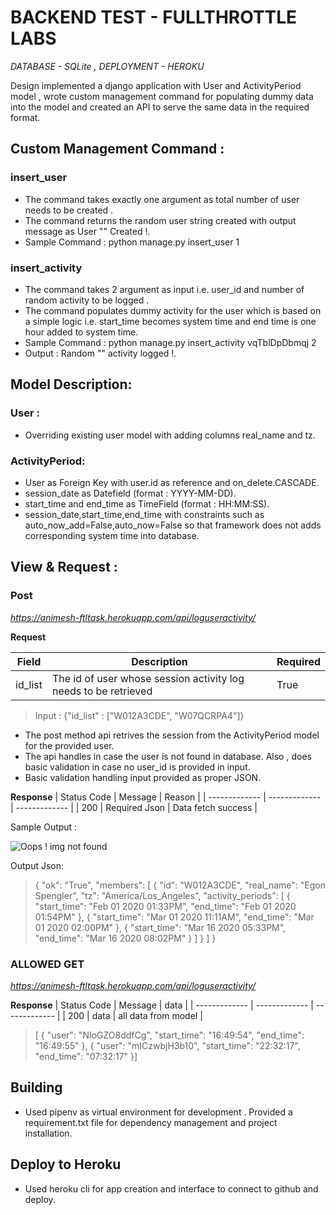 # BACKEND TEST - FULLTHROTTLE LABS

_DATABASE    - SQLite , DEPLOYMENT  - HEROKU_

Design implemented a django application with User and ActivityPeriod model , wrote custom management command for populating dummy data into the model and created an API to serve the same data in the required format.

## Custom Management Command :

### insert_user

- The command takes exactly one argument as total number of user needs to be created .
- The command returns the random user string created with output message as User "<RANDOM STRING>" Created !.
- Sample Command : python manage.py insert_user 1

### insert_activity
- The command takes 2 argument as input i.e. user_id and number of random activity to be logged .
- The command populates dummy activity for the user which is based on a simple logic i.e. start_time becomes system time and end time is one hour added to system time.
- Sample Command : python manage.py insert_activity vqTblDpDbmqj 2
- Output : Random "<USER-STRING>" activity logged !.


## Model Description:

### User :
- Overriding existing user model with adding columns real_name and tz.

### ActivityPeriod:
- User as Foreign Key with user.id as reference and on_delete.CASCADE.
- session_date as Datefield (format : YYYY-MM-DD).
- start_time and end_time as TimeField (format : HH:MM:SS).
- session_date,start_time,end_time with constraints such as auto_now_add=False,auto_now=False so that framework does not adds corresponding system time into database.

## View & Request :

### Post
_https://animesh-ftltask.herokuapp.com/api/loguseractivity/_

**Request**

| Field  | Description | Required |
| ------------- | ------------- | ------------- |
| id_list  | The id of user whose session activity log needs to be retrieved  | True  |

> Input : {"id_list" : ["W012A3CDE", "W07QCRPA4"]}

- The post method api retrives the session from the ActivityPeriod model for the provided user.
- The api handles in case the user is not found in database. Also , does basic validation in case no user_id is provided in input.
- Basic validation handling input provided as proper JSON.

**Response**
| Status Code  | Message | Reason |
| ------------- | ------------- | ------------- |
| 200  | Required Json | Data fetch success  |

 Sample Output :
 
 ![Oops ! img not found ](https://user-images.githubusercontent.com/29275475/107840996-48b5b500-6ddd-11eb-990a-47dff0688c5b.png)
 
Output Json:
> {
    "ok": "True",
    "members": [
        {
            "id": "W012A3CDE",
            "real_name": "Egon Spengler",
            "tz": "America/Los_Angeles",
            "activity_periods": [
                {
                    "start_time": "Feb 01 2020 01:33PM",
                    "end_time": "Feb 01 2020 01:54PM"
                },
                {
                    "start_time": "Mar 01 2020 11:11AM",
                    "end_time": "Mar 01 2020 02:00PM"
                },
                {
                    "start_time": "Mar 16 2020 05:33PM",
                    "end_time": "Mar 16 2020 08:02PM"
                }
            ]
        }
    ]
}

### ALLOWED GET
_https://animesh-ftltask.herokuapp.com/api/loguseractivity/_

**Response**
| Status Code  | Message | data |
| ------------- | ------------- | ------------- |
| 200  | data | all data from model   |

>  [ {
        "user": "NIoGZO8ddfCg",
        "start_time": "16:49:54",
        "end_time": "16:49:55"
    },
    {
        "user": "mICzwbjH3b10",
        "start_time": "22:32:17",
        "end_time": "07:32:17"
    }]
    
## Building
- Used pipenv as virtual environment for development . Provided a requirement.txt file for dependency management and project installation.

## Deploy to Heroku
- Used heroku cli for app creation and interface to connect to github and deploy.
